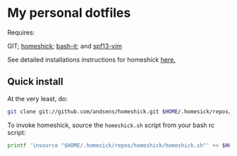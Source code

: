 My personal dotfiles
====================

Requires:

GIT; [homeshick](https://github.com/andsens/homeshick); [bash-it](https://github.com/revans/bash-it); and [spf13-vim](https://github.com/spf13/spf13-vim)

See detailed installations instructions for homeshick [here.](https://github.com/andsens/homeshick/wiki/Installation)

Quick install
-------------

At the very least, do:
```sh
git clone git://github.com/andsens/homeshick.git $HOME/.homesick/repos/homeshick
```
To invoke homeshick, source the `homeshick.sh` script from your bash rc script:
```sh
printf '\nsource "$HOME/.homesick/repos/homeshick/homeshick.sh"' >> $HOME/.bashrc
```
